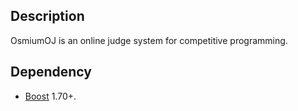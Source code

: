 ## Description
OsmiumOJ is an online judge system for competitive programming.
## Dependency
- [Boost](https://www.boost.org/) 1.70+.